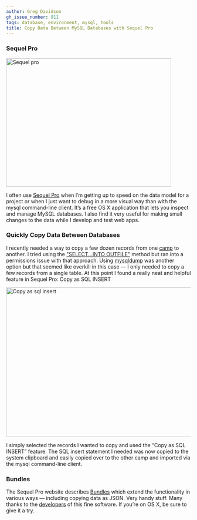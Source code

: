 ```yaml
---
author: Greg Davidson
gh_issue_number: 911
tags: database, environment, mysql, tools
title: Copy Data Between MySQL Databases with Sequel Pro
---
```




### Sequel Pro

<img alt="Sequel pro" border="0" height="350" src="/blog/2014/01/10/copy-data-between-mysql-databases-with/image-0.png" style="display:block" title="sequel-pro.png" width="450"/>

I often use [Sequel Pro](https://www.sequelpro.com/) when I’m getting up to speed on the data model for a project or when I just want to debug in a more visual way than with the mysql command-line client. It’s a free OS X application that lets you inspect and manage MySQL databases. I also find it very useful for making small changes to the data while I develop and test web apps.

### Quickly Copy Data Between Databases

I recently needed a way to copy a few dozen records from one [camp](http://www.devcamps.org/) to another. I tried using the ["SELECT...INTO OUTFILE"](https://dev.mysql.com/doc/refman/5.7/en/select-into.html) method but ran into a permissions issue with that approach. Using [mysqldump](https://dev.mysql.com/doc/refman/5.7/en/mysqldump.html) was another option but that seemed like overkill in this case — I only needed to copy a few records from a single table. At this point I found a really neat and helpful feature in Sequel Pro: Copy as SQL INSERT

<img alt="Copy as sql insert" border="0" height="407" src="/blog/2014/01/10/copy-data-between-mysql-databases-with/image-1.png" title="copy-as-sql-insert.png" width="562"/>

I simply selected the records I wanted to copy and used the “Copy as SQL INSERT” feature. The SQL insert statement I needed was now copied to the system clipboard and easily copied over to the other camp and imported via the mysql command-line client.

### Bundles

The Sequel Pro website describes [Bundles](https://www.sequelpro.com/bundles) which extend the functionality in various ways — including copying data as JSON. Very handy stuff. Many thanks to the [developers](https://web.archive.org/web/20140208071143/http://northofthree.com/) of this fine software. If you’re on OS X, be sure to give it a try.


